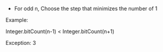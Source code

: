 - For odd n, Choose the step that minimizes the number of 1 

Example:

Integer.bitCount(n-1) < Integer.bitCount(n+1)

Exception: 3
